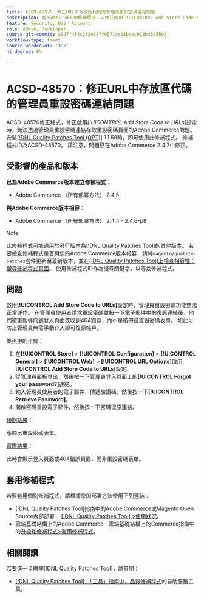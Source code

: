 ```yaml
---
title: ACSD-48570：修正URL中存放區代碼的管理員重設密碼連結問題
description: 套用ACSD-48570修補程式，以修正啟用[!UICONTROL Add Store Code to URLs]設定時，無法透過管理員重設密碼連結存取重設密碼頁面的Adobe Commerce問題。
feature: Security, User Account
role: Admin, Developer
source-git-commit: a9d7f4f4c2f2e27ff9571de08bcec918b4605b03
workflow-type: tm+mt
source-wordcount: '397'
ht-degree: 0%

---
```


# ACSD-48570：修正URL中存放區代碼的管理員重設密碼連結問題

ACSD-48570修正程式，修正啟用&#x200B;*[!UICONTROL Add Store Code to URLs]*&#x200B;設定時，無法透過管理員重設密碼連結存取重設密碼頁面的Adobe Commerce問題。 安裝[[!DNL Quality Patches Tool (QPT)]](/help/tools/quality-patches-tool/quality-patches-tool-to-self-serve-quality-patches.md) 1.1.58時，即可使用此修補程式。 修補程式ID為ACSD-48570。 請注意，問題已在Adobe Commerce 2.4.7中修正。

## 受影響的產品和版本

**已為Adobe Commerce版本建立修補程式：**

* Adobe Commerce （所有部署方法） 2.4.5

**與Adobe Commerce版本相容：**

* Adobe Commerce （所有部署方法） 2.4.4 - 2.4.6-p8

>[!NOTE]
>
>此修補程式可能適用於發行版本為[!DNL Quality Patches Tool]的其他版本。 若要檢查修補程式是否與您的Adobe Commerce版本相容，請將`magento/quality-patches`套件更新至最新版本，並在[[!DNL Quality Patches Tool]上檢查相容性：搜尋修補程式頁面](https://experienceleague.adobe.com/tools/commerce-quality-patches/index.html)。 使用修補程式ID作為搜尋關鍵字，以尋找修補程式。

## 問題

啟用&#x200B;**[!UICONTROL Add Store Code to URLs]**&#x200B;設定時，管理員重設密碼功能無法正常運作。
在管理員使用者請求重設密碼並按一下電子郵件中的復原連結後，他們被重新導向到登入頁面或收到404錯誤，而不是被帶往重設密碼表單。 如此可防止管理員無需手動介入即可復原帳戶。

<u>要再現的步驟</u>：

1. 在&#x200B;**[!UICONTROL Store]** > **[!UICONTROL Configuration]** > **[!UICONTROL General]** > **[!UICONTROL Web]** > **[!UICONTROL URL Options]**&#x200B;啟用&#x200B;**[!UICONTROL Add Store Code to URLs]**&#x200B;設定。
1. 從管理員面板登出，然後按一下管理員登入頁面上的&#x200B;**[!UICONTROL Forgot your password?]**&#x200B;連結。
1. 輸入管理員使用者的電子郵件、傳遞驗證碼，然後按一下&#x200B;**[!UICONTROL Retrieve Password]**。
1. 開啟密碼重設電子郵件，然後按一下密碼復原連結。

<u>預期結果</u>：

應顯示重設密碼表單。

<u>實際結果</u>：

此時會顯示登入頁面或404錯誤頁面，而非重設密碼表單。

## 套用修補程式

若要套用個別修補程式，請根據您的部署方法使用下列連結：

* [!DNL Quality Patches Tool]指南中的Adobe Commerce或Magento Open Source內部部署： [[!DNL Quality Patches Tool] >使用狀況](/help/tools/quality-patches-tool/usage.md)。
* 雲端基礎結構上的Adobe Commerce：雲端基礎結構上的Commerce指南中的[升級和修補程式>套用修補程式](https://experienceleague.adobe.com/docs/commerce-cloud-service/user-guide/develop/upgrade/apply-patches.html)。

## 相關閱讀

若要進一步瞭解[!DNL Quality Patches Tool]，請參閱：

* [[!DNL Quality Patches Tool]：「工具」指南中，品質修補程式](/help/tools/quality-patches-tool/quality-patches-tool-to-self-serve-quality-patches.md)的自助服務工具。
